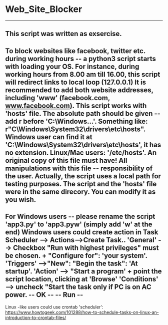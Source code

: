 # Web_Site_Blocker
------------------
This script was written as exsercise.
------------------
To block websites like facebook, twitter etc. during working hours -- a python3 script starts with loading your OS.
For instance, during working hours from 8.00 am till 16.00, this script will redirect links to local loop (127.0.0.1)
It is recommended to add both website addresses, including 'www' (facebook.com, www.facebook.com).
This script works with 'hosts' file. The absolute path should be given -- add r before 'C:\Windows...'. Something like: r"C\Windows\System32\drivers\etc\hosts".
Windows user can find it at 'C:\Windows\System32\drivers\etc\hosts', it has no extension.
Linux/Mac users: '/etc/hosts'. An original copy of this file must have!
All manipulations with this file -- responsibility of the user.
Actually, the script uses a local path for testing purposes. The script and the 'hosts' file were in the same direcory.
You can modify it as you wish.
------------------
For Windows users -- please rename the script 'app3.py' to 'app3.pyw' (simply add 'w' at the end)
Windows users could create action in Task Scheduler --> Actions-->Create Task.. 
'General' --> Checkbox "Run with highest privileges" must be chosen. + "Configure for": 'your system'.
'Triggers' -->"New": "Begin the task": 'At startup'.
'Action' --> "Start a program' + point the script location, clicking at 'Browse'
'Conditions' --> uncheck "Start the task only if PC is on AC power.
-- OK --
-- Run --
-----------------
Linux -like users could use crontab 'scheduler': https://www.howtogeek.com/101288/how-to-schedule-tasks-on-linux-an-introduction-to-crontab-files/
